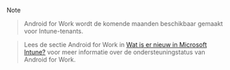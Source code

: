 > [!Note]

> Android for Work wordt de komende maanden beschikbaar gemaakt voor Intune-tenants.

> Lees de sectie Android for Work in [Wat is er nieuw in Microsoft Intune?](/intune/whats-new/whats-new-in-microsoft-intune) voor meer informatie over de ondersteuningstatus van Android for Work.


<!--HONumber=Nov16_HO1-->



